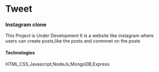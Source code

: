 # Tweet
### Instagram clone
This Project is Under Development 
It is a website like instagram where users can create posts,like the posts and commnet on the posts

#### Technologies 
HTML,CSS,Javascript,NodeJs,MongoDB,Express
